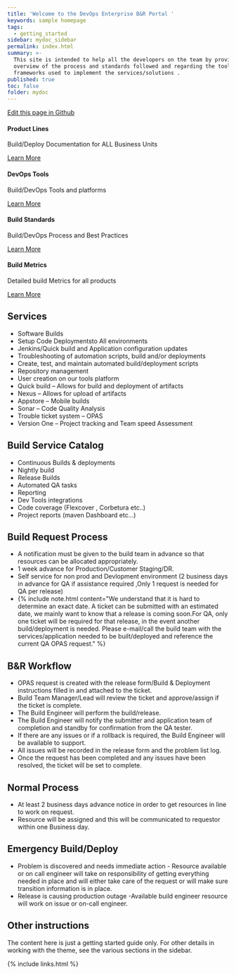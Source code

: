 ```yaml
---
title: 'Welcome to the DevOps Enterprise B&R Portal '
keywords: sample homepage
tags:
  - getting_started
sidebar: mydoc_sidebar
permalink: index.html
summary: >-
  This site is intended to help all the developers on the team by providing  an
  overview of the process and standards followed and regarding the tools and
  frameworks used to implement the services/solutions . 
published: true
toc: false
folder: mydoc
---
```


<a href="{{ site.github.repository_url }}/tree/gh-pages/{{ page.relative_path }}">Edit this page in Github</a>

<div class="row">
         <div class="col-md-3 col-sm-6">
             <div class="panel panel-default text-center">
                 <div class="panel-heading">
                     <span class="fa-stack fa-5x">
                           <i class="fa fa-circle fa-stack-2x text-primary"></i>
                           <i class="fa fa-tree fa-stack-1x fa-inverse"></i>
                     </span>
                 </div>
                 <div class="panel-body">
                     <h4>Product Lines</h4>
                     <p>Build/Deploy Documentation for ALL Business Units  </p>
                     <a href="tag_getting_started.html" class="btn btn-primary">Learn More</a>
                 </div>
             </div>
         </div>
         <div class="col-md-3 col-sm-6">
             <div class="panel panel-default text-center">
                 <div class="panel-heading">
                     <span class="fa-stack fa-5x">
                           <i class="fa fa-circle fa-stack-2x text-primary"></i>
                           <i class="fa fa-car fa-stack-1x fa-inverse"></i>
                     </span>
                 </div>
                 <div class="panel-body">
                     <h4>DevOps Tools</h4>
                     <p>Build/DevOps Tools and platforms</p>
                     <a href="tag_navigation.html" class="btn btn-primary">Learn More</a>
                 </div>
             </div>
         </div>
         <div class="col-md-3 col-sm-6">
             <div class="panel panel-default text-center">
                 <div class="panel-heading">
                     <span class="fa-stack fa-5x">
                           <i class="fa fa-circle fa-stack-2x text-primary"></i>
                           <i class="fa fa-support fa-stack-1x fa-inverse"></i>
                     </span>
                 </div>
                 <div class="panel-body">
                     <h4>Build Standards</h4>
                     <p>Build/DevOps Process and Best Practices</p>
                     <a href="tag_single_sourcing.html" class="btn btn-primary">Learn More</a>
                 </div>
             </div>
         </div>
         <div class="col-md-3 col-sm-6">
             <div class="panel panel-default text-center">
                 <div class="panel-heading">
                     <span class="fa-stack fa-5x">
                           <i class="fa fa-circle fa-stack-2x text-primary"></i>
                           <i class="fa fa-database fa-stack-1x fa-inverse"></i>
                     </span>
                 </div>
                 <div class="panel-body">
                     <h4>Build Metrics</h4>
                     <p>Detailed build Metrics for all products</p>
                     <a href="tag_formatting.html" class="btn btn-primary">Learn More</a>
                 </div>
             </div>
         </div>
</div>


## Services

- Software Builds
- Setup Code Deploymentsto All environments
- Jenkins/Quick build and Application configuration updates
- Troubleshooting of automation scripts, build and/or deployments
- Create, test, and maintain automated build/deployment scripts
- Repository management
- User creation on our tools platform
- Quick build – Allows for build and deployment of artifacts
- Nexus – Allows for upload of artifacts
- Appstore – Mobile builds
- Sonar – Code Quality Analysis
- Trouble ticket system – OPAS
- Version One – Project tracking and Team speed Assessment

## Build Service Catalog
- Continuous Builds & deployments
- Nightly build
- Release Builds
- Automated QA tasks
- Reporting
- Dev Tools integrations
- Code coverage (Flexcover , Corbetura etc..)
- Project reports (maven Dashboard etc...)

## Build Request Process

- A notification must be given to the build team in advance so that resources can be allocated appropriately.
- 1 week advance for Production/Customer Staging/DR.
- Self service for non prod and Devlopment environment (2 business days in advance for QA if assistance required ,Only 1 request is needed for QA per release)
- 
   {% include note.html content="We understand that it is hard to determine an exact date.  A ticket can be submitted with an estimated date, we mainly want to know that a release is coming soon.For QA, only one ticket will be required for that release, in the event another build/deployment is needed.  Please e-mail/call the build team with the services/application needed to be built/deployed and reference the current QA OPAS request." %}

## B&R Workflow
- OPAS request is created with the release form/Build & Deployment instructions filled in and attached to the ticket.
- Build Team Manager/Lead will review the ticket and approve/assign  if the ticket is complete.
- The Build Engineer will perform the build/release.
- The Build Engineer will notify the submitter and application team of completion and standby for confirmation from the QA tester.
- If there are any issues or if a rollback is required, the Build Engineer will be available to support.
- All issues will be recorded in the release form and the problem list log.
- Once the request has been completed and any issues have been resolved, the ticket will be set to complete.

## Normal Process
 - At least 2 business days advance notice in order to get resources in line to work on request.
 - Resource will be assigned and this will be communicated to requestor within one Business day.
 
## Emergency Build/Deploy
 - Problem is discovered and needs immediate action - Resource available or on call engineer will take on responsibility of getting everything needed in place and will either take care of the request or will make sure transition information is in place.
 - Release is causing production outage -Available build engineer resource will work on issue or on-call engineer.

## Other instructions

The content here is just a getting started guide only. For other details in working with the theme, see the various sections in the sidebar.

{% include links.html %}
